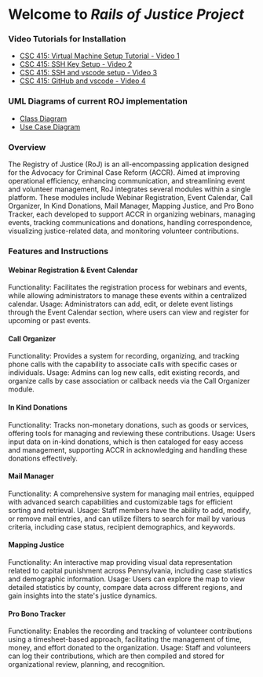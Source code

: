 # Welcome to _Rails of Justice Project_



### Video Tutorials for Installation
* [CSC 415: Virtual Machine Setup Tutorial - Video 1](https://youtu.be/IMb4cCGBQFA)
* [CSC 415: SSH Key Setup - Video 2](https://youtu.be/fbyiFgUZDMs)
* [CSC 415: SSH and vscode setup - Video 3](https://youtu.be/BTOIt7wjJxA)
* [CSC 415: GitHub and vscode - Video 4](https://youtu.be/-1C81UCUtIM)


### UML Diagrams of current ROJ implementation

* [Class Diagram](https://github.com/TCNJ-SE/RoJ-Spr2024/blob/main/docs/class-diagram.md)
* [Use Case Diagram](https://github.com/TCNJ-SE/RoJ-Spr2024/blob/main/docs/use-case.md)

### Overview
The Registry of Justice (RoJ) is an all-encompassing application designed for the Advocacy for Criminal Case Reform (ACCR). Aimed at improving operational efficiency, enhancing communication, and streamlining event and volunteer management, RoJ integrates several modules within a single platform. These modules include Webinar Registration, Event Calendar, Call Organizer, In Kind Donations, Mail Manager, Mapping Justice, and Pro Bono Tracker, each developed to support ACCR in organizing webinars, managing events, tracking communications and donations, handling correspondence, visualizing justice-related data, and monitoring volunteer contributions.

### Features and Instructions
#### Webinar Registration & Event Calendar
Functionality: Facilitates the registration process for webinars and events, while allowing administrators to manage these events within a centralized calendar.
Usage: Administrators can add, edit, or delete event listings through the Event Calendar section, where users can view and register for upcoming or past events.

#### Call Organizer
Functionality: Provides a system for recording, organizing, and tracking phone calls with the capability to associate calls with specific cases or individuals.
Usage: Admins can log new calls, edit existing records, and organize calls by case association or callback needs via the Call Organizer module.

#### In Kind Donations
Functionality: Tracks non-monetary donations, such as goods or services, offering tools for managing and reviewing these contributions.
Usage: Users input data on in-kind donations, which is then cataloged for easy access and management, supporting ACCR in acknowledging and handling these donations effectively.

#### Mail Manager
Functionality: A comprehensive system for managing mail entries, equipped with advanced search capabilities and customizable tags for efficient sorting and retrieval.
Usage: Staff members have the ability to add, modify, or remove mail entries, and can utilize filters to search for mail by various criteria, including case status, recipient demographics, and keywords.

#### Mapping Justice
Functionality: An interactive map providing visual data representation related to capital punishment across Pennsylvania, including case statistics and demographic information.
Usage: Users can explore the map to view detailed statistics by county, compare data across different regions, and gain insights into the state's justice dynamics.

#### Pro Bono Tracker
Functionality: Enables the recording and tracking of volunteer contributions using a timesheet-based approach, facilitating the management of time, money, and effort donated to the organization.
Usage: Staff and volunteers can log their contributions, which are then compiled and stored for organizational review, planning, and recognition.


